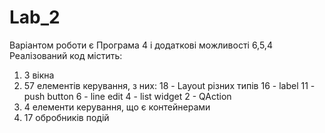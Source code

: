 # Lab_2
Варіантом роботи є Програма 4 і додаткові можливості 6,5,4
Реалізований код містить:
1) 3 вікна
2) 57 елементів керування, з них:
   18 - Layout різних типів
   16 - label
   11 - push button
   6 - line edit
   4 - list widget
   2 - QAction
4) 4 елементи керування, що є контейнерами
5) 17 обробників подій
   
